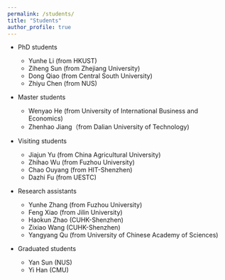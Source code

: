 ```yaml
---
permalink: /students/
title: "Students"
author_profile: true
---
```


- PhD students
	- Yunhe Li (from HKUST)
	- Ziheng Sun (from Zhejiang University)
	- Dong Qiao (from Central South University)
   - Zhiyu Chen (from NUS)

- Master students
	- Wenyao He (from University of International Business and Economics)
	- Zhenhao Jiang（from Dalian University of Technology)

- Visiting students
	- Jiajun Yu (from China Agricultural University) 
	- Zhihao Wu (from Fuzhou University)
	- Chao Ouyang (from HIT-Shenzhen)
	- Dazhi Fu (from UESTC)

- Research assistants
	- Yunhe Zhang (from Fuzhou University)
	- Feng Xiao (from Jilin University)
	- Haokun Zhao (CUHK-Shenzhen)
	- Zixiao Wang (CUHK-Shenzhen)
 	- Yangyang Qu (from University of Chinese Academy of Sciences) 

- Graduated students
	- Yan Sun (NUS)
	- Yi Han (CMU)
 
